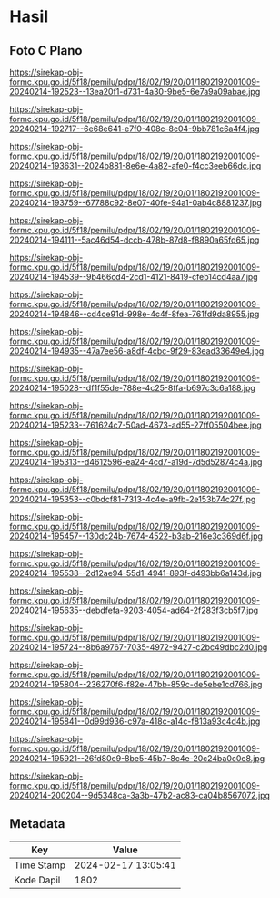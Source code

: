 # Hasil

## Foto C Plano

https://sirekap-obj-formc.kpu.go.id/5f18/pemilu/pdpr/18/02/19/20/01/1802192001009-20240214-192523--13ea20f1-d731-4a30-9be5-6e7a9a09abae.jpg

https://sirekap-obj-formc.kpu.go.id/5f18/pemilu/pdpr/18/02/19/20/01/1802192001009-20240214-192717--6e68e641-e7f0-408c-8c04-9bb781c6a4f4.jpg

https://sirekap-obj-formc.kpu.go.id/5f18/pemilu/pdpr/18/02/19/20/01/1802192001009-20240214-193631--2024b881-8e6e-4a82-afe0-f4cc3eeb66dc.jpg

https://sirekap-obj-formc.kpu.go.id/5f18/pemilu/pdpr/18/02/19/20/01/1802192001009-20240214-193759--67788c92-8e07-40fe-94a1-0ab4c8881237.jpg

https://sirekap-obj-formc.kpu.go.id/5f18/pemilu/pdpr/18/02/19/20/01/1802192001009-20240214-194111--5ac46d54-dccb-478b-87d8-f8890a65fd65.jpg

https://sirekap-obj-formc.kpu.go.id/5f18/pemilu/pdpr/18/02/19/20/01/1802192001009-20240214-194539--9b466cd4-2cd1-4121-8419-cfeb14cd4aa7.jpg

https://sirekap-obj-formc.kpu.go.id/5f18/pemilu/pdpr/18/02/19/20/01/1802192001009-20240214-194846--cd4ce91d-998e-4c4f-8fea-761fd9da8955.jpg

https://sirekap-obj-formc.kpu.go.id/5f18/pemilu/pdpr/18/02/19/20/01/1802192001009-20240214-194935--47a7ee56-a8df-4cbc-9f29-83ead33649e4.jpg

https://sirekap-obj-formc.kpu.go.id/5f18/pemilu/pdpr/18/02/19/20/01/1802192001009-20240214-195028--df1f55de-788e-4c25-8ffa-b697c3c6a188.jpg

https://sirekap-obj-formc.kpu.go.id/5f18/pemilu/pdpr/18/02/19/20/01/1802192001009-20240214-195233--761624c7-50ad-4673-ad55-27ff05504bee.jpg

https://sirekap-obj-formc.kpu.go.id/5f18/pemilu/pdpr/18/02/19/20/01/1802192001009-20240214-195313--d4612596-ea24-4cd7-a19d-7d5d52874c4a.jpg

https://sirekap-obj-formc.kpu.go.id/5f18/pemilu/pdpr/18/02/19/20/01/1802192001009-20240214-195353--c0bdcf81-7313-4c4e-a9fb-2e153b74c27f.jpg

https://sirekap-obj-formc.kpu.go.id/5f18/pemilu/pdpr/18/02/19/20/01/1802192001009-20240214-195457--130dc24b-7674-4522-b3ab-216e3c369d6f.jpg

https://sirekap-obj-formc.kpu.go.id/5f18/pemilu/pdpr/18/02/19/20/01/1802192001009-20240214-195538--2d12ae94-55d1-4941-893f-d493bb6a143d.jpg

https://sirekap-obj-formc.kpu.go.id/5f18/pemilu/pdpr/18/02/19/20/01/1802192001009-20240214-195635--debdfefa-9203-4054-ad64-2f283f3cb5f7.jpg

https://sirekap-obj-formc.kpu.go.id/5f18/pemilu/pdpr/18/02/19/20/01/1802192001009-20240214-195724--8b6a9767-7035-4972-9427-c2bc49dbc2d0.jpg

https://sirekap-obj-formc.kpu.go.id/5f18/pemilu/pdpr/18/02/19/20/01/1802192001009-20240214-195804--236270f6-f82e-47bb-859c-de5ebe1cd766.jpg

https://sirekap-obj-formc.kpu.go.id/5f18/pemilu/pdpr/18/02/19/20/01/1802192001009-20240214-195841--0d99d936-c97a-418c-a14c-f813a93c4d4b.jpg

https://sirekap-obj-formc.kpu.go.id/5f18/pemilu/pdpr/18/02/19/20/01/1802192001009-20240214-195921--26fd80e9-8be5-45b7-8c4e-20c24ba0c0e8.jpg

https://sirekap-obj-formc.kpu.go.id/5f18/pemilu/pdpr/18/02/19/20/01/1802192001009-20240214-200204--9d5348ca-3a3b-47b2-ac83-ca04b8567072.jpg


## Metadata

| Key        | Value               |
| ---------- | ------------------- |
| Time Stamp | 2024-02-17 13:05:41 |
| Kode Dapil | 1802                |



